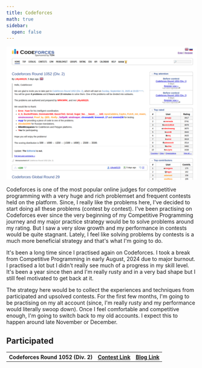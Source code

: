 ```yaml
---
title: Codeforces
math: true
sidebar:
  open: false
---
```


![alt text](image.png)

Codeforces is one of the most popular online judges for competitive programming with a very huge and rich problemset and frequent contests held on the platform. Since, I really like the problems here, I've decided to start doing all these problems (contest by contest). I've been practising on Codeforces ever since the very beginning of my Competitive Programming journey and my major practice strategy would be to solve problems around my rating. But I saw a very slow growth and my performance in contests would be quite stagnant. Lately, I feel like solving problems by contests is a much more beneficial strategy and that's what I'm going to do. 

It's been a long time since I practised again on Codeforces. I took a break from Competitive Programming in early August, 2024 due to major burnout. I practised a lot but I didn't really see much of a progress in my skill level. It's been a year since then and I'm really rusty and in a very bad shape but I still feel motivated to get back at it.

The strategy here would be to collect the experiences and techniques from participated and upsolved contests. For the first few months, I'm going to be practising on my alt account (since, I'm really rusty and my performance would literally swoop down). Once I feel comfortable and competitive enough, I'm going to switch back to my old accounts. I expect this to happen around late November or December. 

## Participated
<table>
  <tr>
    <th>Codeforces Round 1052 (Div. 2)</th>
    <th><a href="https://codeforces.com/contest/2146">Contest Link</a></th>
    <th><a href="/competitive_programming/codeforces/codeforces-round-1052-div.-2/">Blog Link</a></th>
  </tr>
</table>

